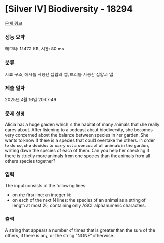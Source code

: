 # [Silver IV] Biodiversity - 18294 

[문제 링크](https://www.acmicpc.net/problem/18294) 

### 성능 요약

메모리: 18472 KB, 시간: 80 ms

### 분류

자료 구조, 해시를 사용한 집합과 맵, 트리를 사용한 집합과 맵

### 제출 일자

2025년 4월 16일 20:07:49

### 문제 설명

<p>Alicia has a huge garden which is the habitat of many animals that she really cares about. After listening to a podcast about biodiversity, she becomes very concerned about the balance between species in her garden. She wants to know if there is a species that could overtake the others. In order to do so, she decides to carry out a census of all animals in the garden, writing down the species of each of them. Can you help her checking if there is strictly more animals from one species than the animals from all others species together?</p>

### 입력 

 <p>The input consists of the following lines:</p>

<ul>
	<li>on the first line: an integer N;</li>
	<li>on each of the next N lines: the species of an animal as a string of length at most 20, containing only ASCII alphanumeric characters.</li>
</ul>

### 출력 

 <p>A string that appears a number of times that is greater than the sum of the others, if there is any, or the string “NONE” otherwise.</p>

